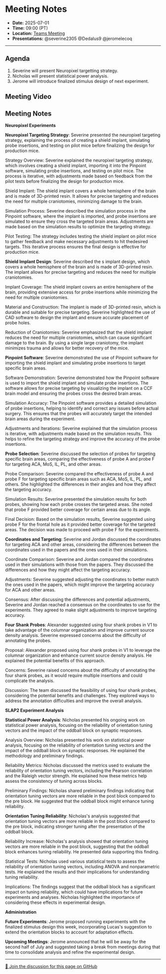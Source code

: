 # Meeting Notes
- **Date:** 2025-07-01
- **Time:** 09:00 (PT)
- **Location:** [Teams Meeting](https://teams.microsoft.com/l/meetup-join/19%3ameeting_Y2Q3MDViNGMtOTIwMC00ZjMzLTk3MjMtYWU3MDhiMzZjYmM1%40thread.v2/0?context=%7b%22Tid%22%3a%2232669cd6-737f-4b39-8bdd-d6951120d3fc%22%2c%22Oid%22%3a%229396d18b-b5cf-4bed-98a0-1cfb7dc82663%22%7d)
- **Presentations:** @severine2305 @Dedalus9 @jeromelecoq
  
---

## Agenda

1. Severine will present Neuropixel targetting strategy.
2. Nicholas will present statistical power analysis.
3. Jerome will introduce finalized stimulus design of next experiment.

## Meeting Video

## Meeting Notes 
**Neuropixel Experiments**

**Neuropixel Targeting Strategy**: Severine presented the neuropixel targeting strategy, explaining the process of creating a shield implant, simulating probe insertions, and testing on pilot mice before finalizing the design for production mice. 

Strategy Overview: Severine explained the neuropixel targeting strategy, which involves creating a shield implant, importing it into the Pinpoint software, simulating probe insertions, and testing on pilot mice. The process is iterative, with adjustments made based on feedback from the pilot tests before finalizing the design for production mice. 

Shield Implant: The shield implant covers a whole hemisphere of the brain and is made of 3D-printed resin. It allows for precise targeting and reduces the need for multiple craniotomies, minimizing damage to the brain. 

Simulation Process: Severine described the simulation process in the Pinpoint software, where the implant is imported, and probe insertions are simulated to ensure they cross the targeted brain areas. Adjustments are made based on the simulation results to optimize the targeting strategy. 

Pilot Testing: The strategy includes testing the shield implant on pilot mice to gather feedback and make necessary adjustments to hit thedesired targets. This iterative process ensures the final design is effective for production mice. 


**Shield Implant Design**: Severine described the s implant design, which covers a whole hemisphere of the brain and is made of 3D-printed resin. The implant allows for precise targeting and reduces the need for multiple craniotomies. 

Implant Coverage: The shield implant covers an entire hemisphere of the brain, providing extensive access for probe insertions while minimizing the need for multiple craniotomies. 

Material and Construction: The implant is made of 3D-printed resin, which is durable and suitable for precise targeting. Severine highlighted the use of CAD software to design the implant and ensure accurate placement of probe holes. 

Reduction of Craniotomies: Severine emphasized that the shield implant reduces the need for multiple craniotomies, which can cause significant damage to the brain. By using a single large craniotomy, the implant minimizes trauma and allows for better recovery of the mice. 


**Pinpoint Software**: Severine demonstrated the use of Pinpoint software for importing the shield implant and simulating probe insertions to target specific brain areas. 

Software Demonstration: Severine demonstrated how the Pinpoint software is used to import the shield implant and simulate probe insertions. The software allows for precise targeting by visualizing the implant on a CCF brain model and ensuring the probes cross the desired brain areas. 

Simulation Accuracy: The Pinpoint software provides a detailed simulation of probe insertions, helping to identify and correct any issues before actual surgery. This ensures that the probes will accurately target the intended brain areas during the experiment. 

Adjustments and Iterations: Severine explained that the simulation process is iterative, with adjustments made based on the simulation results. This helps to refine the targeting strategy and improve the accuracy of the probe insertions. 


**Probe Selection**: Severine discussed the selection of probes for targeting specific brain areas, comparing the effectiveness of probe A and probe F for targeting ACA, MoS, IL, PL, and other areas. 

Probe Comparison: Severine compared the effectiveness of probe A and probe F for targeting specific brain areas such as ACA, MoS, IL, PL, and others. She highlighted the differences in their angles and how they affect the targeting accuracy. 

Simulation Results: Severine presented the simulation results for both probes, showing how each probe crosses the targeted areas. She noted that probe F provided better coverage for certain areas due to its angle. 

Final Decision: Based on the simulation results, Severine suggested using probe F for the frontal hole as it provided better coverage for the targeted areas. The decision was made to proceed with probe F for the experiments. 


**Coordinates and Targeting**: Severine and Jordan discussed the coordinates for targeting ACA and other areas, considering the differences between the coordinates used in the papers and the ones used in their simulations. 

Coordinate Comparison: Severine and Jordan compared the coordinates used in their simulations with those from the papers. They discussed the differences and how they might affect the targeting accuracy. 

Adjustments: Severine suggested adjusting the coordinates to better match the ones used in the papers, which might improve the targeting accuracy for ACA and other areas. 

Consensus: After discussing the differences and potential adjustments, Severine and Jordan reached a consensus on the coordinates to use for the experiments. They agreed to make slight adjustments to improve targeting accuracy. 


**Four Shank Probes**: Alexander suggested using four shank probes in V1 to take advantage of the columnar organization and improve current source density analysis. Severine expressed concerns about the difficulty of annotating the probes. 

Proposal: Alexander proposed using four shank probes in V1 to leverage the columnar organization and enhance current source density analysis. He explained the potential benefits of this approach. 

Concerns: Severine raised concerns about the difficulty of annotating the four shank probes, as it would require multiple insertions and could complicate the analysis. 

Discussion: The team discussed the feasibility of using four shank probes, considering the potential benefits and challenges. They explored ways to address the annotation difficulties and improve the overall analysis. 

 

 **SLAP2 Experiment Analysis**

**Statistical Power Analysis**: Nicholas presented his ongoing work on statistical power analysis, focusing on the reliability of orientation tuning vectors and the impact of the oddball block on synaptic responses. 

Analysis Overview: Nicholas presented his work on statistical power analysis, focusing on the reliability of orientation tuning vectors and the impact of the oddball block on synaptic responses. He explained the methodology and preliminary findings. 

Reliability Metrics: Nicholas discussed the metrics used to evaluate the reliability of orientation tuning vectors, including the Pearson correlation and the Raleigh vector strength. He explained how these metrics help assess the consistency of tuning across blocks. 

Preliminary Findings: Nicholas shared preliminary findings indicating that orientation tuning vectors are more reliable in the post block compared to the pre block. He suggested that the oddball block might enhance tuning reliability. 


**Orientation Tuning Reliability**: Nicholas's analysis suggested that orientation tuning vectors are more reliable in the post block compared to the pre block, indicating stronger tuning after the presentation of the oddball block. 

Reliability Increase: Nicholas's analysis showed that orientation tuning vectors are more reliable in the post block, suggesting that the oddball block enhances tuning reliability. He presented data supporting this finding. 

Statistical Tests: Nicholas used various statistical tests to assess the reliability of orientation tuning vectors, including ANOVA and nonparametric tests. He explained the results and their implications for understanding tuning reliability. 

Implications: The findings suggest that the oddball block has a significant impact on tuning reliability, which could have implications for future experiments and analyses. Nicholas highlighted the importance of considering these effects in experimental design. 

 

 **Administration**

**Future Experiments**: Jerome proposed running experiments with the finalized stimulus design this week, incorporating Lucas's suggestion to extend the orientation blocks to account for adaptation effects. 

**Upcoming Meetings**: Jerome announced that he will be away for the second half of July and suggested taking a break from meetings during that time to consolidate analysis and refine the experimental design. 
   

<!-- DISCUSSION_LINK_START -->
<div class="discussion-link">
    <hr>
    <p>
        <a href="https://github.com/AllenNeuralDynamics/openscope-community-predictive-processing/discussions/98" target="_blank">
            💬 Join the discussion for this page on GitHub
        </a>
    </p>
</div>
<!-- DISCUSSION_LINK_END -->
